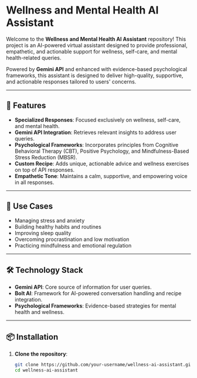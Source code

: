 # **Wellness and Mental Health AI Assistant**  

Welcome to the **Wellness and Mental Health AI Assistant** repository! This project is an AI-powered virtual assistant designed to provide professional, empathetic, and actionable support for wellness, self-care, and mental health-related queries.  

Powered by **Gemini API** and enhanced with evidence-based psychological frameworks, this assistant is designed to deliver high-quality, supportive, and actionable responses tailored to users' concerns.  

---

## 🌟 **Features**  

- **Specialized Responses**: Focused exclusively on wellness, self-care, and mental health.  
- **Gemini API Integration**: Retrieves relevant insights to address user queries.  
- **Psychological Frameworks**: Incorporates principles from Cognitive Behavioral Therapy (CBT), Positive Psychology, and Mindfulness-Based Stress Reduction (MBSR).  
- **Custom Recipe**: Adds unique, actionable advice and wellness exercises on top of API responses.  
- **Empathetic Tone**: Maintains a calm, supportive, and empowering voice in all responses.  

---

## 🎯 **Use Cases**  

- Managing stress and anxiety  
- Building healthy habits and routines  
- Improving sleep quality  
- Overcoming procrastination and low motivation  
- Practicing mindfulness and emotional regulation  

---

## 🛠️ **Technology Stack**  

- **Gemini API**: Core source of information for user queries.  
- **Bolt AI**: Framework for AI-powered conversation handling and recipe integration.  
- **Psychological Frameworks**: Evidence-based strategies for mental health and wellness.  

---

## 📦 **Installation**  

1. **Clone the repository**:  
   ```bash  
   git clone https://github.com/your-username/wellness-ai-assistant.git  
   cd wellness-ai-assistant  
